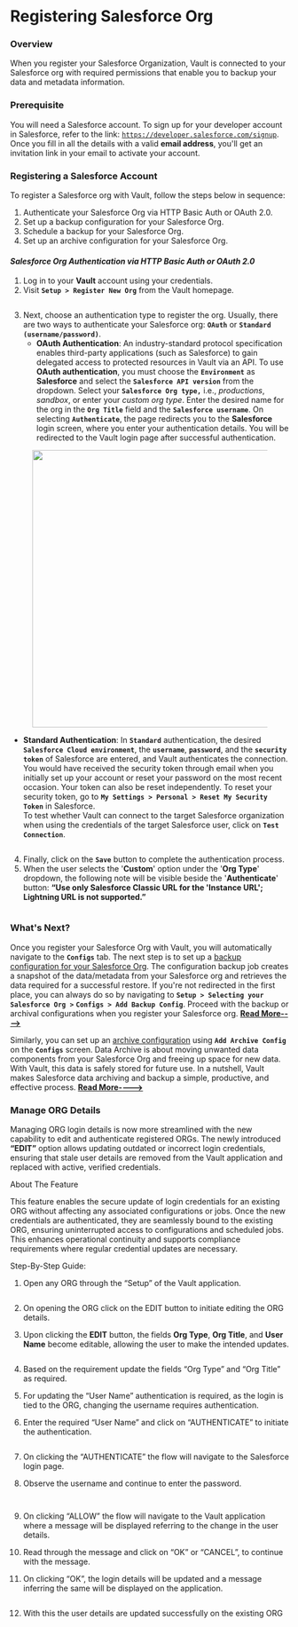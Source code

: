 # Registering Salesforce Org

### Overview <a href="#overview" id="overview"></a>

When you register your Salesforce Organization, Vault is connected to your Salesforce org with required permissions that enable you to backup your data and metadata information.

### Prerequisite <a href="#prerequisite" id="prerequisite"></a>

You will need a Salesforce account. To sign up for your developer account in Salesforce, refer to the link: [`https://developer.salesforce.com/signup`](https://developer.salesforce.com/signup). Once you fill in all the details with a valid **email address**, you'll get an invitation link in your email to activate your account.

### Registering a Salesforce Account <a href="#registering-a-salesforce-account" id="registering-a-salesforce-account"></a>

To register a Salesforce org with Vault, follow the steps below in sequence:

1. Authenticate your Salesforce Org via HTTP Basic Auth or OAuth 2.0.
2. Set up a backup configuration for your Salesforce Org.
3. Schedule a backup for your Salesforce Org.
4. Set up an archive configuration for your Salesforce Org.

#### _Salesforce Org Authentication via HTTP Basic Auth or OAuth 2.0_ <a href="#salesforce-org-authentication-via-http-basic-auth-or-oauth-20" id="salesforce-org-authentication-via-http-basic-auth-or-oauth-20"></a>

1. Log in to your **Vault** account using your credentials.
2. Visit **`Setup > Register New Org`** from the Vault homepage.

<figure><img src="../../../../.gitbook/assets/image (196).png" alt=""><figcaption></figcaption></figure>

3. Next, choose an authentication type to register the org. Usually, there are two ways to authenticate your Salesforce org: **`OAuth`** or **`Standard (username/password)`**.
   * **OAuth Authentication**: An industry-standard protocol specification enables third-party applications (such as Salesforce) to gain delegated access to protected resources in Vault via an API. To use **OAuth authentication**, you must choose the **`Environment`** as **Salesforce** and select the **`Salesforce API version`** from the dropdown. Select your **`Salesforce Org type,`** i.e., _productions_, _sandbox_, or enter your _custom org type_. Enter the desired name for the org in the **`Org Title`** field and the **`Salesforce username`**. On selecting **`Authenticate`**, the page redirects you to the **Salesforce** login screen, where you enter your authentication details. You will be redirected to the Vault login page after successful authentication.

<figure><img src="../../../../.gitbook/assets/image (197).png" alt="" width="500"><figcaption></figcaption></figure>

* **Standard Authentication**: In **`Standard`** authentication, the desired **`Salesforce Cloud environment`**, the **`username`**, **`password`**, and the **`security token`** of Salesforce are entered, and Vault authenticates the connection. You would have received the security token through email when you initially set up your account or reset your password on the most recent occasion. Your token can also be reset independently. To reset your security token, go to **`My Settings > Personal > Reset My Security Token`** in Salesforce.\
  To test whether Vault can connect to the target Salesforce organization when using the credentials of the target Salesforce user, click on **`Test Connection`**.

<figure><img src="../../../../.gitbook/assets/image (198).png" alt=""><figcaption></figcaption></figure>

4. Finally, click on the **`Save`** button to complete the authentication process.
5. When the user selects the '**Custom**' option under the '**Org Type**' dropdown, the following note will be visible beside the '**Authenticate**' button: **“Use only Salesforce Classic URL for the 'Instance URL'; Lightning URL is not supported.”**

<figure><img src="../../../../.gitbook/assets/image (199).png" alt=""><figcaption></figcaption></figure>

### What's Next? <a href="#whats-next" id="whats-next"></a>

Once you register your Salesforce Org with  Vault, you will automatically navigate to the **`Configs`** tab. The next step is to set up a [backup configuration for your Salesforce Org](setup-backup-configuration-for-salesforce-org.md). The configuration backup job creates a snapshot of the data/metadata from your Salesforce org and retrieves the data required for a successful restore. If you're not redirected in the first place, you can always do so by navigating to **`Setup > Selecting your Salesforce Org >`** **`Configs > Add Backup Config`**. Proceed with the backup or archival configurations when you register your Salesforce org. [**Read More---->**](setup-backup-configuration-for-salesforce-org.md)

Similarly, you can set up an [archive configuration](archival-configuration.md) using  **`Add Archive Config`** on the **`Configs`** screen. Data Archive is about moving unwanted data components from your Salesforce Org and freeing up space for new data. With Vault, this data is safely stored for future use. In a nutshell, Vault makes Salesforce data archiving and backup a simple, productive, and effective process. [**Read More---->**](archival-configuration.md)

### Manage ORG Details

Managing ORG login details is now more streamlined with the new capability to edit and authenticate registered ORGs. The newly introduced **“EDIT”** option allows updating outdated or incorrect login credentials, ensuring that stale user details are removed from the Vault application and replaced with active, verified credentials.

About The Feature

This feature enables the secure update of login credentials for an existing ORG without affecting any associated configurations or jobs. Once the new credentials are authenticated, they are seamlessly bound to the existing ORG, ensuring uninterrupted access to configurations and scheduled jobs. This enhances operational continuity and supports compliance requirements where regular credential updates are necessary.

Step-By-Step Guide:

1.  Open any ORG through the “Setup” of the Vault application.

    <figure><img src="../../../../.gitbook/assets/image (1) (1) (1) (1) (1) (1) (1) (1) (1) (1) (1) (1).png" alt=""><figcaption></figcaption></figure>
2. On opening the ORG click on the EDIT button to initiate editing the ORG details.
3.  Upon clicking the **EDIT** button, the fields **Org Type**, **Org Title**, and **User Name** become editable, allowing the user to make the intended updates.

    <figure><img src="../../../../.gitbook/assets/image (1) (1) (1) (1) (1) (1) (1) (1) (1) (1) (1) (1) (2).png" alt=""><figcaption></figcaption></figure>
4. Based on the requirement update the fields “Org Type” and “Org Title” as required.
5. For updating the “User Name” authentication is required, as the login is tied to the ORG, changing the username requires authentication.
6.  Enter the required “User Name” and click on “AUTHENTICATE” to initiate the authentication.

    <figure><img src="../../../../.gitbook/assets/image (2) (1) (1) (1) (1) (1) (1) (1).png" alt=""><figcaption></figcaption></figure>
7. On clicking the “AUTHENTICATE” the flow will navigate to the Salesforce login page.
8.  Observe the username and continue to enter the password.

    <figure><img src="../../../../.gitbook/assets/image (3) (1) (1) (1) (1) (1) (1) (1).png" alt=""><figcaption></figcaption></figure>

    <figure><img src="../../../../.gitbook/assets/image (4) (1) (1) (1) (1) (1) (1) (1).png" alt=""><figcaption></figcaption></figure>
9. On clicking “ALLOW” the flow will navigate to the Vault application where a message will be displayed referring to the change in the user details.
10. Read through the message and click on “OK” or “CANCEL”, to continue with the message.
11. On clicking “OK”, the login details will be updated and a message inferring the same will be displayed on the application.

    <figure><img src="../../../../.gitbook/assets/image (5) (1) (1) (1) (1) (1) (1).png" alt=""><figcaption></figcaption></figure>
12. With this the user details are updated successfully on the existing ORG
